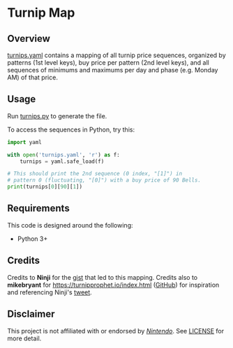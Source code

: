 # Turnip Map

## Overview

[turnips.yaml](turnips.yaml) contains a mapping of all turnip price sequences, organized by patterns (1st level keys), buy price per pattern (2nd level keys), and all sequences of minimums and maximums per day and phase (e.g. Monday AM) of that price.

## Usage

Run [turnips.py](turnips.py) to generate the file.

To access the sequences in Python, try this:

```python
import yaml

with open('turnips.yaml', 'r') as f:
    turnips = yaml.safe_load(f)

# This should print the 2nd sequence (0 index, "[1]") in
# pattern 0 (fluctuating, "[0]") with a buy price of 90 Bells.
print(turnips[0][90][1])
```

## Requirements

This code is designed around the following:

- Python 3+

## Credits

Credits to **Ninji** for the [gist](https://gist.github.com/Treeki/85be14d297c80c8b3c0a76375743325b) that led to this mapping. Credits also to **mikebryant** for https://turnipprophet.io/index.html ([GitHub](https://github.com/mikebryant/ac-nh-turnip-prices)) for inspiration and referencing Ninji's [tweet](https://twitter.com/_Ninji/status/1244818665851289602).

## Disclaimer

This project is not affiliated with or endorsed by *[Nintendo][nintendo]*. See [LICENSE](LICENSE) for more detail.

[acnh]: https://www.animal-crossing.com/new-horizons/
[nintendo]: https://www.nintendo.com/
